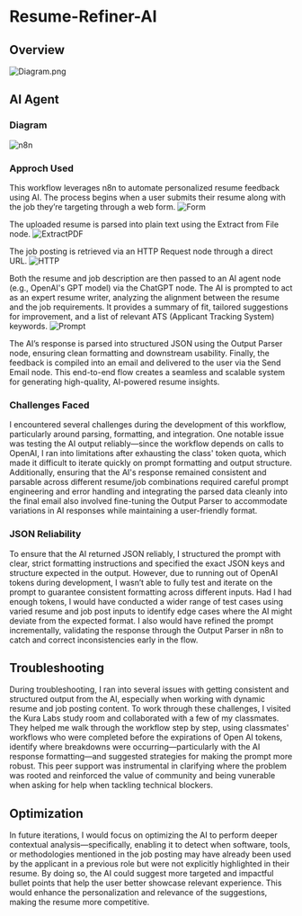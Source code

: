 # Resume-Refiner-AI

## Overview

![Diagram.png](https://github.com/BerlynseaTyler/Resume-Refiner-AI/blob/4bca9f8ea85dd700dc8ef496ad57711adb3dc5a3/Diagram)

## AI Agent

### Diagram

![n8n](https://github.com/BerlynseaTyler/Resume-Refiner-AI/blob/ac4eb81ce47f567123628096fff9e0e77f4e6509/n8n_flow.png)

### Approch Used
This workflow leverages n8n to automate personalized resume feedback using AI. The process begins when a user submits their resume along with the job they’re targeting through a web form. 
![Form](https://github.com/BerlynseaTyler/Resume-Refiner-AI/blob/cdd324691628af870b9bc798d95de942da2bd53c/Form.png)

The uploaded resume is parsed into plain text using the Extract from File node. 
![ExtractPDF](https://github.com/BerlynseaTyler/Resume-Refiner-AI/blob/cdd324691628af870b9bc798d95de942da2bd53c/ExtractPDF.png)

The job posting is retrieved via an HTTP Request node through a direct URL. 
![HTTP](https://github.com/BerlynseaTyler/Resume-Refiner-AI/blob/cdd324691628af870b9bc798d95de942da2bd53c/HTTP.png)

Both the resume and job description are then passed to an AI agent node (e.g., OpenAI's GPT model) via the ChatGPT node. The AI is prompted to act as an expert resume writer, analyzing the alignment between the resume and the job requirements. It provides a summary of fit, tailored suggestions for improvement, and a list of relevant ATS (Applicant Tracking System) keywords. 
![Prompt](https://github.com/BerlynseaTyler/Resume-Refiner-AI/blob/f5559963a5224171a9291e2cb3ee4ab6dd877a70/Prompt.png)


The AI’s response is parsed into structured JSON using the Output Parser node, ensuring clean formatting and downstream usability. Finally, the feedback is compiled into an email and delivered to the user via the Send Email node. This end-to-end flow creates a seamless and scalable system for generating high-quality, AI-powered resume insights.

### Challenges Faced
I encountered several challenges during the development of this workflow, particularly around parsing, formatting, and integration. One notable issue was testing the AI output reliably—since the workflow depends on calls to OpenAI, I ran into limitations after exhausting the class' token quota, which made it difficult to iterate quickly on prompt formatting and output structure. Additionally, ensuring that the AI's response remained consistent and parsable across different resume/job combinations required careful prompt engineering and error handling and integrating the parsed data cleanly into the final email also involved fine-tuning the Output Parser to accommodate variations in AI responses while maintaining a user-friendly format.

### JSON Reliability 
To ensure that the AI returned JSON reliably, I structured the prompt with clear, strict formatting instructions and specified the exact JSON keys and structure expected in the output. However, due to running out of OpenAI tokens during development, I wasn’t able to fully test and iterate on the prompt to guarantee consistent formatting across different inputs. Had I had enough tokens, I would have conducted a wider range of test cases using varied resume and job post inputs to identify edge cases where the AI might deviate from the expected format. I also would have refined the prompt incrementally, validating the response through the Output Parser in n8n to catch and correct inconsistencies early in the flow.

## Troubleshooting
During troubleshooting, I ran into several issues with getting consistent and structured output from the AI, especially when working with dynamic resume and job posting content. To work through these challenges, I visited the Kura Labs study room and collaborated with a few of my classmates. They helped me walk through the workflow step by step, using classmates' workflows who were completed before the expirations of Open AI tokens, identify where breakdowns were occurring—particularly with the AI response formatting—and suggested strategies for making the prompt more robust. This peer support was instrumental in clarifying where the problem was rooted and reinforced the value of community and being vunerable when asking for help when tackling technical blockers.

## Optimization 
In future iterations, I would focus on optimizing the AI to perform deeper contextual analysis—specifically, enabling it to detect when software, tools, or methodologies mentioned in the job posting may have already been used by the applicant in a previous role but were not explicitly highlighted in their resume. By doing so, the AI could suggest more targeted and impactful bullet points that help the user better showcase relevant experience. This would enhance the personalization and relevance of the suggestions, making the resume more competitive. 
